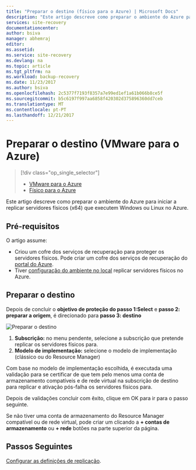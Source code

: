 ```yaml
---
title: "Preparar o destino (físico para o Azure) | Microsoft Docs"
description: "Este artigo descreve como preparar o ambiente do Azure para iniciar a replicar servidores físicos que executem Windows ou Linux para o Azure."
services: site-recovery
documentationcenter: 
author: bsiva
manager: abhemraj
editor: 
ms.assetid: 
ms.service: site-recovery
ms.devlang: na
ms.topic: article
ms.tgt_pltfrm: na
ms.workload: backup-recovery
ms.date: 11/23/2017
ms.author: bsiva
ms.openlocfilehash: 2c5377f7193f8357a7e99ed1ef1a61b066b8ce5f
ms.sourcegitcommit: b5c6197f997aa6858f420302d375896360dd7ceb
ms.translationtype: MT
ms.contentlocale: pt-PT
ms.lasthandoff: 12/21/2017
---
```

# <a name="prepare-target-vmware-to-azure"></a>Preparar o destino (VMware para o Azure)
> [!div class="op_single_selector"]
> * [VMware para o Azure](./site-recovery-prepare-target-vmware-to-azure.md)
> * [Físico para o Azure](./site-recovery-prepare-target-physical-to-azure.md)

Este artigo descreve como preparar o ambiente do Azure para iniciar a replicar servidores físicos (x64) que executem Windows ou Linux no Azure.

## <a name="prerequisites"></a>Pré-requisitos

O artigo assume:
- Criou um cofre dos serviços de recuperação para proteger os servidores físicos. Pode criar um cofre dos serviços de recuperação do [portal do Azure](http://portal.azure.com "portal do Azure").
- Tiver [configuração do ambiente no local](./site-recovery-set-up-physical-to-azure.md) replicar servidores físicos no Azure.

## <a name="prepare-target"></a>Preparar o destino

Depois de concluir o **objetivo de proteção do passo 1:Select** e **passo 2: preparar a origem**, é direcionado para **passo 3: destino**

![Preparar o destino](./media/site-recovery-prepare-target-physical-to-azure/prepare-target-physical-to-azure.png)

1. **Subscrição:** no menu pendente, selecione a subscrição que pretende replicar os servidores físicos para.
2. **Modelo de implementação:** selecione o modelo de implementação (clássico ou do Resource Manager)

Com base no modelo de implementação escolhida, é executada uma validação para se certificar de que tem pelo menos uma conta de armazenamento compatíveis e de rede virtual na subscrição de destino para replicar e ativação pós-falha os servidores físicos para.

Depois de validações concluir com êxito, clique em OK para ir para o passo seguinte.

Se não tiver uma conta de armazenamento do Resource Manager compatível ou de rede virtual, pode criar um clicando a **+ contas de armazenamento** ou **+ rede** botões na parte superior da página.

## <a name="next-steps"></a>Passos Seguintes
[Configurar as definições de replicação](./site-recovery-setup-replication-settings-vmware.md).
